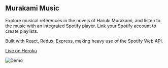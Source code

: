 ## Murakami Music

Explore musical references in the novels of Haruki Murakami, and listen to the music with an integrated Spotify player. Link your Spotify account to create playlists.

Built with React, Redux, Express, making heavy use of the Spotify Web API.

[Live on Heroku](https://murakami-music.herokuapp.com/)

![Demo](https://raw.github.com/johnwcallahan/murakami-music/master/demo.gif)
